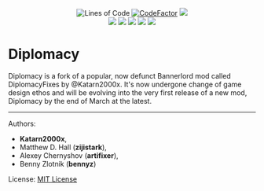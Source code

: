<p align="center">
	<img src="https://tokei.rs/b1/github/DiplomacyTeam/Bannerlord.Diplomacy?category=code" alt="Lines of Code"/>
	<a href="https://www.codefactor.io/repository/github/diplomacyteam/bannerlord.diplomacy"><img src="https://www.codefactor.io/repository/github/diplomacyteam/bannerlord.diplomacy/badge" alt="CodeFactor"/></a>
	<a title="Crowdin" target="_blank" href="https://crowdin.com/project/bannerlorddiplomacy"><img src="https://badges.crowdin.net/bannerlorddiplomacy/localized.svg"></a>
	</br>
	<a href="https://www.nexusmods.com/mountandblade2bannerlord/mods/832" alt="NexusMods Bannerlord.Diplomacy">
	<img src="https://img.shields.io/badge/NexusMods-Bannerlord.Diplomacy-yellow.svg" /></a>
	<a href="https://www.nexusmods.com/mountandblade2bannerlord/mods/832" alt="NexusMods Bannerlord.Diplomacy">
	<img src="https://img.shields.io/endpoint?url=https%3A%2F%2Fnexusmods-version-pzk4e0ejol6j.runkit.sh%3FgameId%3Dmountandblade2bannerlord%26modId%3D832" /></a>
	<a href="https://www.nexusmods.com/mountandblade2bannerlord/mods/832" alt="NexusMods Bannerlord.Diplomacy">
	<img src="https://img.shields.io/endpoint?url=https%3A%2F%2Fnexusmods-downloads-ayuqql60xfxb.runkit.sh%2F%3Ftype%3Dunique%26gameId%3D3174%26modId%3D832" /></a>
	<a href="https://www.nexusmods.com/mountandblade2bannerlord/mods/832" alt="NexusMods Bannerlord.Diplomacy">
	<img src="https://img.shields.io/endpoint?url=https%3A%2F%2Fnexusmods-downloads-ayuqql60xfxb.runkit.sh%2F%3Ftype%3Dtotal%26gameId%3D3174%26modId%3D832" /></a>
	<a href="https://www.nexusmods.com/mountandblade2bannerlord/mods/832" alt="NexusMods Bannerlord.Diplomacy">
	<img src="https://img.shields.io/endpoint?url=https%3A%2F%2Fnexusmods-downloads-ayuqql60xfxb.runkit.sh%2F%3Ftype%3Dviews%26gameId%3D3174%26modId%3D832" /></a>
</p>

# Diplomacy

Diplomacy is a fork of a popular, now defunct Bannerlord mod called DiplomacyFixes by @Katarn2000x. It's now undergone change of game design ethos and will be evolving into the very first release of a new mod, Diplomacy by the end of March at the latest.

---

Authors:

- **Katarn2000x**,
- Matthew D. Hall (**zijistark**),
- Alexey Chernyshov (**artifixer**),
- Benny Zlotnik (**bennyz**)

License: [MIT License](LICENSE)
